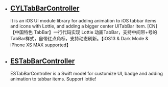 

 * ## [CYLTabBarController](https://github.com/ChenYilong/CYLTabBarController)
   It is an iOS UI module library for adding animation to iOS tabbar items and icons with Lottie, and adding a bigger center UITabBar Item. [CN]【中国特色 TabBar】一行代码实现 Lottie 动画TabBar，支持中间带+号的TabBar样式，自带红点角标，支持动态刷新。【iOS13 & Dark Mode & iPhone XS MAX supported】

* ## [ESTabBarController](https://github.com/eggswift/ESTabBarController)
  ESTabBarController is a Swift model for customize UI, badge and adding animation to tabbar items. Support lottie!
